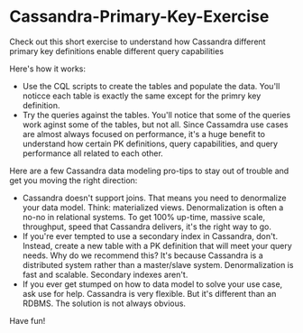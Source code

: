 # Cassandra-Primary-Key-Exercise
Check out this short exercise to understand how Cassandra different primary key definitions enable different query capabilities

Here's how it works:
- Use the CQL scripts to create the tables and populate the data. You'll noticce each table is exactly the same except for the primry key definition.
- Try the queries against the tables. You'll notice that some of the queries work aginst some of the tables, but not all. 
Since Cassamdra use cases are almost always focused on performance, it's a huge benefit to understand how certain PK definitions, query capabilities, and query performance all related to each other.

Here are a few Cassandra data modeling pro-tips to stay out of trouble and get you moving the right direction:
- Cassandra doesn't support joins. That means you need to denormalize your data model. Think: materialized views. Denormalization is often a no-no in relational systems. To get 100% up-time, massive scale, throughput, speed that Cassandra delivers, it's the right way to go.
- If you're ever tempted to use a secondary index in Cassandra, don't. Instead, create a new table with a PK definition that will meet your query needs. Why do we recommend this? It's because Cassandra is a distributed system rather than a master/slave system. Denormalization is fast and scalable. Secondary indexes aren't.
- If you ever get stumped on how to data model to solve your use case, ask use for help. Cassandra is very flexible. But it's different than an RDBMS. The solution is not always obvious.

Have fun!

